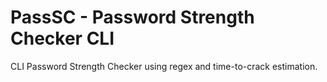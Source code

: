 # PassSC - Password Strength Checker CLI
CLI Password Strength Checker using regex and time-to-crack estimation.
